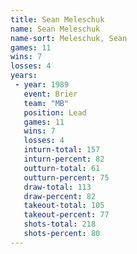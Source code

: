 ```yaml
---
title: Sean Meleschuk
name: Sean Meleschuk
name-sort: Meleschuk, Sean
games: 11
wins: 7
losses: 4
years:
 - year: 1989
   event: Brier
   team: "MB"
   position: Lead
   games: 11
   wins: 7
   losses: 4
   inturn-total: 157
   inturn-percent: 82
   outturn-total: 61
   outturn-percent: 75
   draw-total: 113
   draw-percent: 82
   takeout-total: 105
   takeout-percent: 77
   shots-total: 218
   shots-percent: 80
---
```

